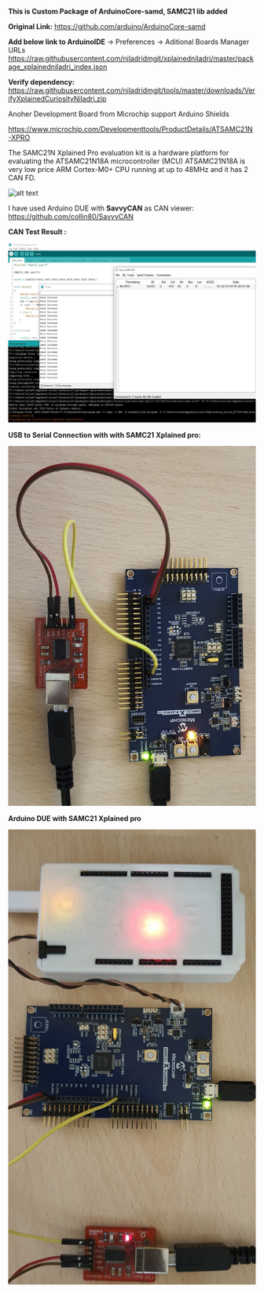 **This is Custom Package of ArduinoCore-samd, SAMC21 lib added**

**Original Link:** https://github.com/arduino/ArduinoCore-samd

**Add below link to ArduinoIDE** -> Preferences -> Aditional Boards Manager URLs
https://raw.githubusercontent.com/niladridmgit/xplainedniladri/master/package_xplainedniladri_index.json

**Verify dependency:** https://raw.githubusercontent.com/niladridmgit/tools/master/downloads/VerifyXplainedCuriosityNiladri.zip

Anoher Development Board from Microchip support Arduino Shields 

https://www.microchip.com/Developmenttools/ProductDetails/ATSAMC21N-XPRO

The SAMC21N Xplained Pro evaluation kit is a hardware platform for evaluating the ATSAMC21N18A microcontroller (MCU)
ATSAMC21N18A is very low price ARM Cortex-M0+ CPU running at up to 48MHz and it has 2 CAN FD.

![alt text](https://www.microchip.com/_ImagedCopy/161122-ATMEL-PHOTO-ATSAMC21N-XPRO-Angle.jpg)


I have used Arduino DUE with **SavvyCAN** as CAN viewer: https://github.com/collin80/SavvyCAN

**CAN Test Result :**

![alt text](https://raw.githubusercontent.com/niladridmgit/xplainedniladri/master/Examples/CAN_Test/images/canTest_screen2.JPG)

**USB to Serial Connection with with SAMC21 Xplained pro:**

![alt text](https://raw.githubusercontent.com/niladridmgit/xplainedniladri/master/Examples/CAN_Test/images/canTest_screen4.JPG)

**Arduino DUE with SAMC21 Xplained pro**

![alt text](https://raw.githubusercontent.com/niladridmgit/xplainedniladri/master/Examples/CAN_Test/images/canTest_screen3.JPG)

